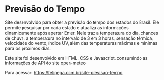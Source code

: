 <h1>Previsão do Tempo</h1>

Site desenvolvido para obter a previsão do tempo dos estados do Brasil. Ele permite pesquisar por cada estado e atualiza as informações dinamicamente após apertar Enter. 
Nele traz a temperatura do dia, chances de chuva, a temperatura no intervalo de 3 em 3 horas, sensação térmica, velocidade do vento, índice UV, além das temperaturas máximas e mínimas para os próximos dias.

Este site foi desenvolvido em HTML, CSS e Javascript, consumindo as informações de API do site open-meteo

Para acessar: https://felipega.com.br/site-previsao-tempo

